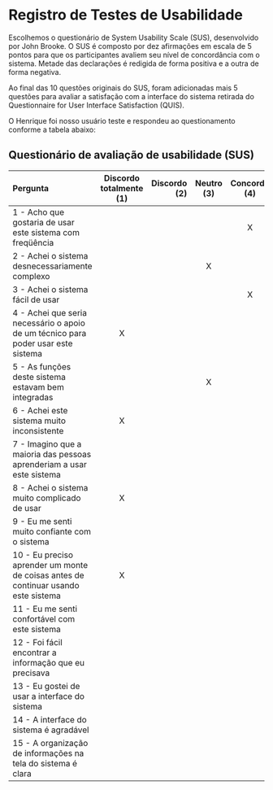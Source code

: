 # Registro de Testes de Usabilidade

Escolhemos o questionário de System Usability Scale (SUS), desenvolvido por John Brooke. O SUS é composto por dez afirmações em escala de 5 pontos para que os participantes avaliem seu nível de concordância com o sistema. Metade das declarações é redigida de forma positiva e a outra de forma negativa.

Ao final das 10 questões originais do SUS, foram adicionadas mais 5 questões para avaliar a satisfação com a interface do sistema retirada do Questionnaire for User Interface Satisfaction (QUIS).


O Henrique foi nosso usuário teste e respondeu ao questionamento conforme a tabela abaixo:

## **Questionário de avaliação de usabilidade (SUS)**

| Pergunta | Discordo totalmente (1) | Discordo (2) | Neutro (3) | Concordo (4) | Concordo totalmente (5) |
|:---------|:------------------------:|--------------:|:-----------:|:-------------:|:------------------------:|
| 1 - Acho que gostaria de usar este sistema com freqüência |  |  |  | X |  |
| 2 - Achei o sistema desnecessariamente complexo |  |  | X |  |  |
| 3 - Achei o sistema fácil de usar |  |  |  | X |  |
| 4 - Achei que seria necessário o apoio de um técnico para poder usar este sistema | X |  |  |  |  |
| 5 - As funções deste sistema estavam bem integradas |  |  | X |  |  |
| 6 - Achei este sistema muito inconsistente | X |  |  |  |  |
| 7 - Imagino que a maioria das pessoas aprenderiam a usar este sistema |  |  |  |  | X |
| 8 - Achei o sistema muito complicado de usar | X |  |  |  |  |
| 9 - Eu me senti muito confiante com o sistema |  |  |  |  | X |
| 10 - Eu preciso aprender um monte de coisas antes de continuar usando este sistema | X |  |  |  |  |
| 11 - Eu me senti confortável com este sistema |  |  |  |  | X |
| 12 - Foi fácil encontrar a informação que eu precisava |  |  |  |  | X |
| 13 - Eu gostei de usar a interface do sistema |  |  |  |  | X |
| 14 - A interface do sistema é agradável |  |  |  |  | X |
| 15 - A organização de informações na tela do sistema é clara |  |  |  |  | X |
